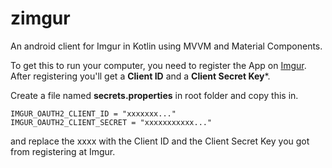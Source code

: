 # zimgur
An android client for Imgur in Kotlin using MVVM and Material Components.

To get this to run your computer, you need to register the App on [Imgur](https://api.imgur.com/oauth2/addclient).
After registering you'll get a **Client ID** and a **Client Secret Key***.

Create a file named **secrets.properties** in root folder and copy this in.
```
IMGUR_OAUTH2_CLIENT_ID = "xxxxxxx..."
IMGUR_OAUTH2_CLIENT_SECRET = "xxxxxxxxxxx..."
```
and replace the xxxx with the Client ID and the Client Secret Key you got from registering at Imgur.
 
